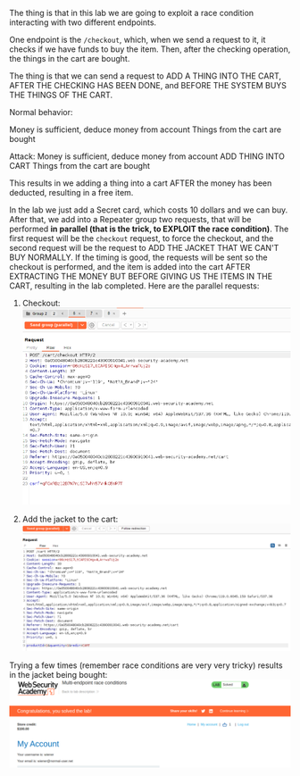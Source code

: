 The thing is that in this lab we are going to exploit a race condition interacting with two different endpoints.

One endpoint is the `/checkout`, which, when we send a request to it, it checks if we have funds to buy the item. Then, after the checking operation, the things in the cart are bought.

The thing is that we can send a request to ADD A THING INTO THE CART, AFTER THE CHECKING HAS BEEN DONE, and BEFORE THE SYSTEM BUYS THE THINGS OF THE CART.

Normal behavior:

Money is sufficient, deduce money from account
Things from the cart are bought

Attack:
Money is sufficient, deduce money from account
ADD THING INTO CART
Things from the cart are bought

This results in we adding a thing into a cart AFTER the money has been deducted, resulting in a free item.

In the lab we just add a Secret card, which costs 10 dollars and we can buy.
After that, we add into a Repeater group two requests, that will be performed **in parallel (that is the trick, to EXPLOIT the race condition)**. The first request will be the `checkout` request, to force the checkout, and the second request will be the request to ADD THE JACKET THAT WE CAN'T BUY NORMALLY. If the timing is good, the requests will be sent so the checkout is performed, and the item is added into the cart AFTER EXTRACTING THE MONEY BUT BEFORE GIVING US THE ITEMS IN THE CART, resulting in the lab completed. Here are the parallel requests:

1. Checkout:
![](imgs/multi_endpoint_race_conditions-1.png)

2. Add the jacket to the cart:
![](imgs/multi_endpoint_race_conditions-2.png)


Trying a few times (remember race conditions are very very tricky) results in the jacket being bought:
![](imgs/multi_endpoint_race_conditions.png)
